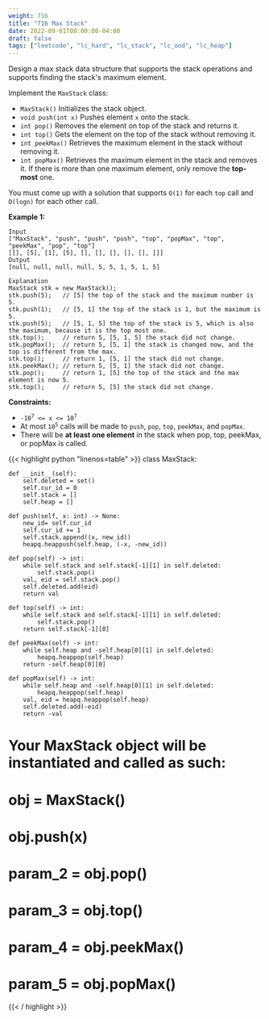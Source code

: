 ```yaml
---
weight: 716
title: "716 Max Stack"
date: 2022-09-01T00:00:00-04:00
draft: false
tags: ["leetcode", "lc_hard", "lc_stack", "lc_ood", "lc_heap"]
---
```


Design a max stack data structure that supports the stack operations and supports finding the stack's maximum element.

Implement the `MaxStack` class:
- `MaxStack()` Initializes the stack object.
- `void push(int x)` Pushes element `x` onto the stack.
- `int pop()` Removes the element on top of the stack and returns it.
- `int top()` Gets the element on the top of the stack without removing it.
- `int peekMax()` Retrieves the maximum element in the stack without removing it.
- `int popMax()` Retrieves the maximum element in the stack and removes it. If there is more than one maximum element, only remove the **top-most** one.

You must come up with a solution that supports `O(1)` for each `top` call and `O(logn)` for each other call.

**Example 1:**
```
Input
["MaxStack", "push", "push", "push", "top", "popMax", "top", "peekMax", "pop", "top"]
[[], [5], [1], [5], [], [], [], [], [], []]
Output
[null, null, null, null, 5, 5, 1, 5, 1, 5]

Explanation
MaxStack stk = new MaxStack();
stk.push(5);   // [5] the top of the stack and the maximum number is 5.
stk.push(1);   // [5, 1] the top of the stack is 1, but the maximum is 5.
stk.push(5);   // [5, 1, 5] the top of the stack is 5, which is also the maximum, because it is the top most one.
stk.top();     // return 5, [5, 1, 5] the stack did not change.
stk.popMax();  // return 5, [5, 1] the stack is changed now, and the top is different from the max.
stk.top();     // return 1, [5, 1] the stack did not change.
stk.peekMax(); // return 5, [5, 1] the stack did not change.
stk.pop();     // return 1, [5] the top of the stack and the max element is now 5.
stk.top();     // return 5, [5] the stack did not change.
```

**Constraints:**
- <code>-10<sup>7</sup> <= x <= 10<sup>7</sup></code>
- At most <code>10<sup>5</sup></code> calls will be made to `push`, `pop`, `top`, `peekMax`, and `popMax`.
- There will be **at least one element** in the stack when pop, top, peekMax, or popMax is called.

<div class="tabs"></div>
<div class="tab-content">
<div id="python" class="lang">
{{< highlight python "linenos=table" >}}
class MaxStack:

    def __init__(self):
        self.deleted = set()
        self.cur_id = 0
        self.stack = []
        self.heap = []

    def push(self, x: int) -> None:
        new_id= self.cur_id
        self.cur_id += 1
        self.stack.append((x, new_id))
        heapq.heappush(self.heap, (-x, -new_id))

    def pop(self) -> int:
        while self.stack and self.stack[-1][1] in self.deleted:
            self.stack.pop()
        val, eid = self.stack.pop()
        self.deleted.add(eid)
        return val

    def top(self) -> int:
        while self.stack and self.stack[-1][1] in self.deleted:
            self.stack.pop()
        return self.stack[-1][0]

    def peekMax(self) -> int:
        while self.heap and -self.heap[0][1] in self.deleted:
            heapq.heappop(self.heap)
        return -self.heap[0][0]

    def popMax(self) -> int:
        while self.heap and -self.heap[0][1] in self.deleted:
            heapq.heappop(self.heap)
        val, eid = heapq.heappop(self.heap)
        self.deleted.add(-eid)
        return -val


# Your MaxStack object will be instantiated and called as such:
# obj = MaxStack()
# obj.push(x)
# param_2 = obj.pop()
# param_3 = obj.top()
# param_4 = obj.peekMax()
# param_5 = obj.popMax()
{{< / highlight >}}
</div>
</div>

